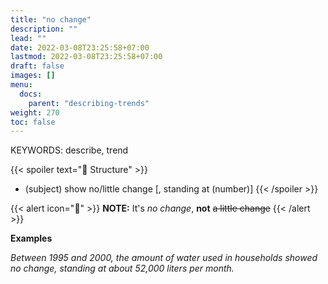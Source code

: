 ```yaml
---
title: "no change"
description: ""
lead: ""
date: 2022-03-08T23:25:58+07:00
lastmod: 2022-03-08T23:25:58+07:00
draft: false
images: []
menu:
  docs:
    parent: "describing-trends"
weight: 270
toc: false
---
```


KEYWORDS: describe, trend

{{< spoiler text="🌱 Structure" >}}

- (subject) show no/little change [, standing at (number)]
  {{< /spoiler >}}

{{< alert icon="📝" >}}
**NOTE:** It's _no change_, **not** ~~a little change~~
{{< /alert >}}

**Examples**

_Between 1995 and 2000, the amount of water used in households showed no change, standing at about 52,000 liters per month._
